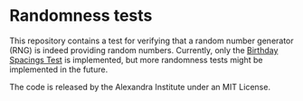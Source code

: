 # Randomness tests

This repository contains a test for verifying that a random number generator (RNG) is indeed providing
random numbers. Currently, only the <a href="https://en.wikipedia.org/wiki/Diehard_tests">Birthday Spacings Test</a>
is implemented, but more randomness tests might be implemented in the future.

The code is released by the Alexandra Institute under an MIT License.
